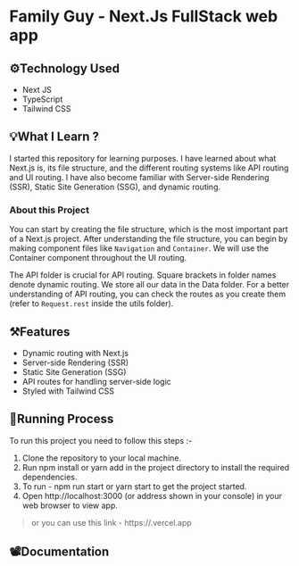 # Family Guy - Next.Js FullStack web app

## ⚙️Technology Used 
- Next JS
- TypeScript
- Tailwind CSS

## 💡What I Learn ?
I started this repository for learning purposes. I have learned about what Next.js is, its file structure, and the different routing systems like API routing and UI routing. I have also become familiar with Server-side Rendering (SSR), Static Site Generation (SSG), and dynamic routing.

### About this Project 
You can start by creating the file structure, which is the most important part of a Next.js project. After understanding the file structure, you can begin by making component files like `Navigation` and `Container`. We will use the Container component throughout the UI routing.

The API folder is crucial for API routing. Square brackets in folder names denote dynamic routing. We store all our data in the Data folder. For a better understanding of API routing, you can check the routes as you create them (refer to `Request.rest` inside the utils folder).

## ⚒️Features 
- Dynamic routing with Next.js
- Server-side Rendering (SSR)
- Static Site Generation (SSG)
- API routes for handling server-side logic
- Styled with Tailwind CSS


## 🚦Running Process
To run this project you need to follow this steps :-

1. Clone the repository to your local machine.
2. Run npm install or yarn add in the project directory to install the required dependencies.
3. To run - npm run start or yarn start to get the project started.
4. Open http://localhost:3000 (or address shown in your console) in your web browser to view app.

> or you can use this link - https://.vercel.app

## 📽️Documentation